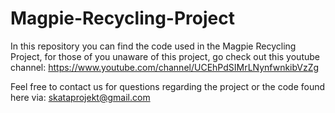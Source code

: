 # Magpie-Recycling-Project
In this repository you can find the code used in the Magpie Recycling Project, for those of you unaware of this project, go check out this youtube channel: https://www.youtube.com/channel/UCEhPdSIMrLNynfwnkibVzZg

Feel free to contact us for questions regarding the project or the code found here via: skataprojekt@gmail.com
